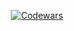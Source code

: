 <div align="center">

[![Codewars](https://www.codewars.com/users/sigmaface1/badges/large)](https://www.codewars.com/users/sigmaface1)

</div>
